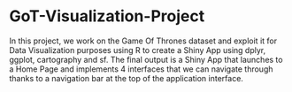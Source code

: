 # GoT-Visualization-Project

In this project, we work on the Game Of Thrones dataset and exploit it for Data Visualization purposes using R to create a Shiny App using dplyr, ggplot, cartography and sf.
The final output is a Shiny App that launches to a Home Page and implements 4 interfaces that we can navigate through thanks to a navigation bar at the top of the application interface.

